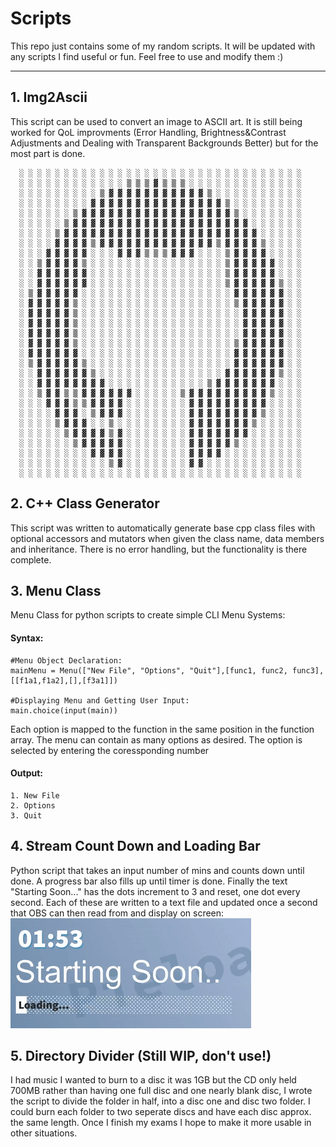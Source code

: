 # Scripts
This repo just contains some of my random scripts.
It will be updated with any scripts I find useful or fun.
Feel free to use and modify them :)

---

## 1. Img2Ascii ##
This script can be used to convert an image to ASCII art. It is still being worked for QoL improvments (Error Handling, Brightness&Contrast Adjustments and Dealing with Transparent Backgrounds Better) but for the most part is done.

``` 
  ░ ░ ░ ░ ░ ░ ░ ░ ░ ░ ░ ░ ░ ░ ░ ░ ░ ░ ░ ░ ░ ░ ░ ░ ░ ░ ░ ░ ░ ░ ░ ░ 
  ░ ░ ░ ░ ░ ░ ░ ░ ░ ░ ░ ░ ▒ ▒ ▒ ▓ ▒ ▒ ▒ ░ ░ ░ ░ ░ ░ ░ ░ ░ ░ ░ ░ ░ 
  ░ ░ ░ ░ ░ ░ ░ ░ ░ ▒ ▓ ▓ ▓ ▓ ▓ ▓ ▓ ▓ ▓ ▓ ▓ ▒ ░ ░ ░ ░ ░ ░ ░ ░ ░ ░ 
  ░ ░ ░ ░ ░ ░ ░ ░ ▓ ▓ ▓ ▓ ▓ ▓ ▓ ▓ ▓ ▓ ▓ ▓ ▓ ▓ ▓ ▒ ░ ░ ░ ░ ░ ░ ░ ░ 
  ░ ░ ░ ░ ░ ░ ▒ ▓ ▓ ▓ ▓ ▓ ▓ ▓ ▓ ▓ ▓ ▓ ▓ ▓ ▓ ▓ ▓ ▓ ▒ ░ ░ ░ ░ ░ ░ ░ 
  ░ ░ ░ ░ ░ ▒ ▓ ▓ ▓ ▓ ▓ ▓ ▓ ▓ ▓ ▓ ▓ ▓ ▓ ▓ ▓ ▓ ▓ ▓ ▓ ▓ ░ ░ ░ ░ ░ ░ 
  ░ ░ ░ ░ ▒ ▓ ▓ ▓ ▓ ▓ ▓ ▓ ▓ ▓ ▓ ▓ ▓ ▓ ▓ ▓ ▓ ▓ ▓ ▓ ▓ ▓ ▓ ░ ░ ░ ░ ░ 
  ░ ░ ░ ░ ▓ ▓ ▓ ▓ ▒ ▓ ▓ ▓ ▓ ▓ ▓ ▓ ▓ ▓ ▓ ▓ ▓ ▓ ▒ ▓ ▓ ▓ ▓ ▒ ░ ░ ░ ░ 
  ░ ░ ░ ▓ ▓ ▓ ▓ ▓ ░ ░ ░ ▓ ▓ ▓ ▒ ▒ ▒ ▓ ▓ ▓ ░ ░ ░ ▒ ▓ ▓ ▓ ▓ ░ ░ ░ ░ 
  ░ ░ ▒ ▓ ▓ ▓ ▓ ▒ ░ ░ ░ ░ ░ ░ ░ ░ ░ ░ ░ ░ ░ ░ ░ ▒ ▓ ▓ ▓ ▓ ▓ ░ ░ ░ 
  ░ ░ ▓ ▓ ▓ ▓ ▓ ▓ ░ ░ ░ ░ ░ ░ ░ ░ ░ ░ ░ ░ ░ ░ ░ ▒ ▓ ▓ ▓ ▓ ▓ ░ ░ ░ 
  ░ ░ ▓ ▓ ▓ ▓ ▓ ▓ ░ ░ ░ ░ ░ ░ ░ ░ ░ ░ ░ ░ ░ ░ ░ ▒ ▓ ▓ ▓ ▓ ▓ ▒ ░ ░ 
  ░ ▒ ▓ ▓ ▓ ▓ ▓ ░ ░ ░ ░ ░ ░ ░ ░ ░ ░ ░ ░ ░ ░ ░ ░ ░ ▓ ▓ ▓ ▓ ▓ ▓ ░ ░ 
  ░ ▓ ▓ ▓ ▓ ▓ ▒ ░ ░ ░ ░ ░ ░ ░ ░ ░ ░ ░ ░ ░ ░ ░ ░ ░ ▒ ▓ ▓ ▓ ▓ ▓ ░ ░ 
  ░ ▓ ▓ ▓ ▓ ▓ ▒ ░ ░ ░ ░ ░ ░ ░ ░ ░ ░ ░ ░ ░ ░ ░ ░ ░ ░ ▓ ▓ ▓ ▓ ▓ ░ ░ 
  ░ ▓ ▓ ▓ ▓ ▓ ▒ ░ ░ ░ ░ ░ ░ ░ ░ ░ ░ ░ ░ ░ ░ ░ ░ ░ ░ ▓ ▓ ▓ ▓ ▓ ░ ░ 
  ░ ▓ ▓ ▓ ▓ ▓ ▒ ░ ░ ░ ░ ░ ░ ░ ░ ░ ░ ░ ░ ░ ░ ░ ░ ░ ░ ▓ ▓ ▓ ▓ ▓ ░ ░ 
  ░ ▓ ▓ ▓ ▓ ▓ ▒ ░ ░ ░ ░ ░ ░ ░ ░ ░ ░ ░ ░ ░ ░ ░ ░ ░ ▒ ▓ ▓ ▓ ▓ ▓ ░ ░ 
  ░ ▓ ▓ ▓ ▓ ▓ ▓ ░ ░ ░ ░ ░ ░ ░ ░ ░ ░ ░ ░ ░ ░ ░ ░ ░ ▓ ▓ ▓ ▓ ▓ ▓ ░ ░ 
  ░ ▒ ▓ ▓ ▓ ▓ ▓ ▒ ░ ░ ░ ░ ░ ░ ░ ░ ░ ░ ░ ░ ░ ░ ░ ░ ▓ ▓ ▓ ▓ ▓ ▓ ░ ░ 
  ░ ░ ▓ ▓ ▓ ▓ ▓ ▓ ▒ ░ ░ ░ ░ ░ ░ ░ ░ ░ ░ ░ ░ ░ ░ ▓ ▓ ▓ ▓ ▓ ▓ ▒ ░ ░ 
  ░ ░ ▓ ▓ ▓ ▓ ▓ ▓ ▓ ▓ ░ ░ ░ ░ ░ ░ ░ ░ ░ ░ ░ ▒ ▓ ▓ ▓ ▓ ▓ ▓ ▓ ░ ░ ░ 
  ░ ░ ▒ ▓ ▓ ▒ ▒ ▓ ▓ ▓ ▓ ▓ ▓ ░ ░ ░ ░ ░ ▒ ▓ ▓ ▓ ▓ ▓ ▓ ▓ ▓ ▓ ▒ ░ ░ ░ 
  ░ ░ ░ ▓ ▓ ▓ ▒ ▒ ▓ ▓ ▓ ▓ ░ ░ ░ ░ ░ ░ ░ ▓ ▓ ▓ ▓ ▓ ▓ ▓ ▓ ▓ ░ ░ ░ ░ 
  ░ ░ ░ ░ ▓ ▓ ▓ ░ ▒ ▓ ▓ ▓ ░ ░ ░ ░ ░ ░ ░ ▓ ▓ ▓ ▓ ▓ ▓ ▓ ▓ ▒ ░ ░ ░ ░ 
  ░ ░ ░ ░ ▒ ▓ ▓ ▓ ░ ░ ▒ ░ ░ ░ ░ ░ ░ ░ ░ ▓ ▓ ▓ ▓ ▓ ▓ ▓ ▒ ░ ░ ░ ░ ░ 
  ░ ░ ░ ░ ░ ▒ ▓ ▓ ▓ ▓ ▒ ▓ ░ ░ ░ ░ ░ ░ ░ ▓ ▓ ▓ ▓ ▓ ▓ ▓ ░ ░ ░ ░ ░ ░ 
  ░ ░ ░ ░ ░ ░ ▒ ▓ ▓ ▓ ▓ ▓ ░ ░ ░ ░ ░ ░ ░ ▓ ▓ ▓ ▓ ▓ ▒ ░ ░ ░ ░ ░ ░ ░ 
  ░ ░ ░ ░ ░ ░ ░ ░ ▓ ▓ ▓ ▓ ░ ░ ░ ░ ░ ░ ░ ▓ ▓ ▓ ▓ ░ ░ ░ ░ ░ ░ ░ ░ ░ 
  ░ ░ ░ ░ ░ ░ ░ ░ ░ ░ ▒ ▓ ░ ░ ░ ░ ░ ░ ░ ▓ ▓ ░ ░ ░ ░ ░ ░ ░ ░ ░ ░ ░ 
  ░ ░ ░ ░ ░ ░ ░ ░ ░ ░ ░ ░ ░ ░ ░ ░ ░ ░ ░ ░ ░ ░ ░ ░ ░ ░ ░ ░ ░ ░ ░ ░ 

```


## 2. C++ Class Generator ##
This script was written to automatically generate base cpp class files with optional accessors and mutators when given the class name, data members and inheritance. There is no error handling, but the functionality is there complete.

## 3. Menu Class ##
Menu Class for python scripts to create simple CLI Menu Systems:
#### Syntax: ####
``` 
#Menu Object Declaration:
mainMenu = Menu(["New File", "Options", "Quit"],[func1, func2, func3],[[f1a1,f1a2],[],[f3a1]])

#Displaying Menu and Getting User Input:
main.choice(input(main))
```
Each option is mapped to the function in the same position in the function array. The menu can contain as many options as desired. The option is selected by entering the coressponding number

#### Output: ####
```
1. New File
2. Options
3. Quit
```
## 4. Stream Count Down and Loading Bar ##
Python script that takes an input number of mins and counts down until done. A progress bar also fills up until timer is done. Finally the text "Starting Soon..." has the dots increment to 3 and reset, one dot every second. Each of these are written to a text file and updated once a second that OBS can then read from and display on screen:
![](images/countdown.gif)

## 5. Directory Divider (Still WIP, don't use!) ## 
I had music I wanted to burn to a disc it was 1GB but the CD only held 700MB rather than having one full disc and one nearly blank disc, I wrote the script to divide the folder in half, into a disc one and disc two folder. I could burn each folder to two seperate discs and have each disc approx. the same length. Once I finish my exams I hope to make it more usable in other situations.

